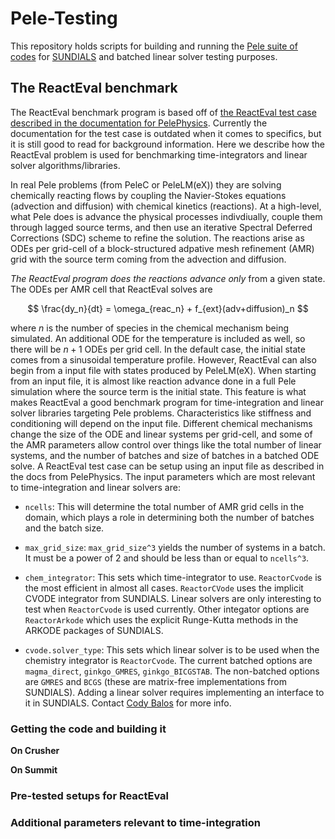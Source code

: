 # Pele-Testing

This repository holds scripts for building and running the [Pele suite of
codes](https://amrex-combustion.github.io/) for [SUNDIALS](https://github.com/LLNL/sundials) and
batched linear solver testing purposes.

## The ReactEval benchmark

The ReactEval benchmark program is based off of [the ReactEval test case described in the
documentation for
PelePhysics](https://amrex-combustion.github.io/PelePhysics/CvodeInPP.html#the-reacteval-c-test-case-with-cvode-in-details).
Currently the documentation for the test case is outdated when it comes to specifics, but it is
still good to read for background information. Here we describe how the ReactEval problem is used
for benchmarking time-integrators and linear solver algorithms/libraries.

In real Pele problems (from PeleC or PeleLM(eX)) they are solving chemically reacting flows by
coupling the Navier-Stokes equations (advection and diffusion) with chemical kinetics (reactions).
At a high-level, what Pele does is advance the physical processes indivdiually, couple them through
lagged source terms, and then use an iterative Spectral Deferred Corrections (SDC) scheme to refine
the solution. The reactions arise as ODEs per grid-cell of a block-structured adpative mesh
refinement (AMR) grid with the source term coming from the advection and diffusion.  

*The ReactEval program does the reactions advance only* from a given state. The ODEs per AMR cell that
ReactEval solves are

$$
\frac{dy_n}{dt} = \omega_{reac_n} + f_{ext}(adv+diffusion)_n 
$$

where $n$ is the number of species in the chemical mechanism being simulated. An additional ODE 
for the temperature is included as well, so there will be $n+1$ ODEs per grid cell.
In the default case, the initial state comes from a sinusoidal temperature profile. However, ReactEval can also begin from a
input file with states produced by PeleLM(eX). When starting from an input file, it is almost like
reaction advance done in a full Pele simulation where the source term is the initial state. This
feature is what makes ReactEval a good benchmark program for time-integration and linear solver
libraries targeting Pele problems. Characteristics like stiffness and conditioning will depend on
the input file. Different chemical mechanisms change the size of the ODE and linear systems per
grid-cell, and some of the AMR parameters allow control over things like the total number of linear
systems, and the number of batches and size of batches in a batched ODE solve. A ReactEval test case
can be setup using an input file as described in the docs from PelePhysics. The input parameters
which are most relevant to time-integration and linear solvers are:

* `ncells`: This will determine the total number of AMR grid cells in the domain, which plays a role
  in determining both the number of batches and the batch size.

* `max_grid_size`: `max_grid_size^3` yields the number of systems in a batch. It must be a power of 2
  and should be less than or equal to `ncells^3`. 

* `chem_integrator`: This sets which time-integrator to use. `ReactorCvode` is the most efficient
  in almost all cases. `ReactorCVode` uses the implicit CVODE integrator from SUNDIALS.
  Linear solvers are only interesting to test when `ReactorCvode` is used currently. Other integator options
  are `ReactorArkode` which uses the explicit Runge-Kutta methods in the ARKODE packages of SUNDIALS.

* `cvode.solver_type`: This sets which linear solver is to be used when the chemistry integrator is
  `ReactorCvode`. The current batched options are `magma_direct`, `ginkgo_GMRES`, `ginkgo_BICGSTAB`.
  The non-batched options are `GMRES` and `BCGS` (these are matrix-free implementations from
  SUNDIALS). Adding a linear solver requires implementing an interface to it in SUNDIALS. Contact
  [Cody Balos](mailto:balos1@llnl.gov) for more info. 

### Getting the code and building it

**On Crusher**


**On Summit**

### Pre-tested setups for ReactEval


### Additional parameters relevant to time-integration

